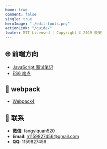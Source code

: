 ```yaml
---
home: true
comment: false
single: true
heroImage: "./edit-tools.png"
actionLink: "/guide/"
footer: MIT Licensed | Copyright © 2019 晚安
---
```


<div align="center" class="show-in-github">
  <img src="https://xin-tan.com/edit-tools.png">
  <br/><br/>
</div>

<!-- <div align="center" class="show-in-github">
  <a href="https://xin-tan.com/"> <img src="https://img.shields.io/badge/online-阅读-success.svg?style=popout-square"></a>
  <a href="https://github.com/dadawanan"> <img src="https://img.shields.io/badge/author-心谭-ff69b4.svg?style=popout-square"></a>
  <a href="https://github.com/dadawanan/blog/blob/master/LICENSE"> <img src="https://img.shields.io/badge/license-MIT-blue.svg?style=popout-square"></a>
  <a href="https://xin-tan.com/"> <img src="https://img.shields.io/badge/about-前端|算法|UI|工具-fa8c16.svg?style=popout-square"></a>
  <br/><br/>
</div> -->


## 🌐 前端方向

- [JavaScript 面试笔记]()
- [ES6 难点]()



## 🔧 webpack

- [Webpack4]()


## 📮 联系

- **微信**: fangyiquan520
- **Email**: h1159827456@gmail.com
- **QQ**: 1159827456

<style scoped>
main ul {
  line-height: 2.5;
}

.show-in-github {
  display: none;
}
</style>

